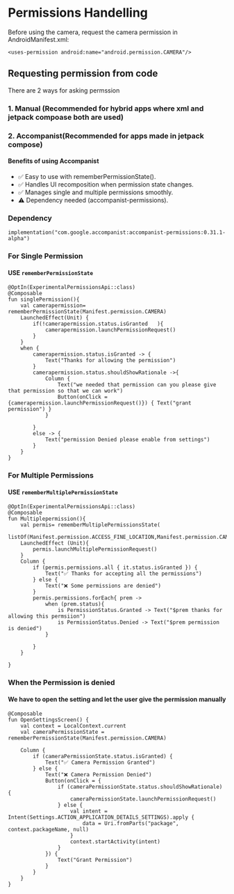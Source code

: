 # Permissions Handelling
Before using the camera, request the camera permission in AndroidManifest.xml:
```
<uses-permission android:name="android.permission.CAMERA"/>
```
## Requesting permission from code
There are 2 ways for asking permssion 
### 1. Manual (Recommended for hybrid apps where xml and jetpack compoase both are used)
### 2. Accompanist(Recommended for apps made in jetpack compose)
#### Benefits of using Accompanist
* ✅ Easy to use with rememberPermissionState().
* ✅ Handles UI recomposition when permission state changes.
* ✅ Manages single and multiple permissions smoothly.
* ⚠️ Dependency needed (accompanist-permissions).

### Dependency
```
implementation("com.google.accompanist:accompanist-permissions:0.31.1-alpha")
```
### For Single Permission
#### USE ```rememberPermissionState```
```
@OptIn(ExperimentalPermissionsApi::class)
@Composable
fun singlePermission(){
    val camerapermission= rememberPermissionState(Manifest.permission.CAMERA)
    LaunchedEffect(Unit) {
        if(!camerapermission.status.isGranted   ){
            camerapermission.launchPermissionRequest()
        }
    }
    when {
        camerapermission.status.isGranted -> {
            Text("Thanks for allowing the permission")
        }
        camerapermission.status.shouldShowRationale ->{
            Column {
                Text("we needed that permission can you please give that permission so that we can work")
                Button(onClick = {camerapermission.launchPermissionRequest()}) { Text("grant permission") }
            }

        }
        else -> {
            Text("permission Denied please enable from settings")
        }
    }
}
```
### For Multiple Permissions
#### USE ```rememberMultiplePermissionState```
```
@OptIn(ExperimentalPermissionsApi::class)
@Composable
fun Multiplepermission(){
    val permis= rememberMultiplePermissionsState(
        listOf(Manifest.permission.ACCESS_FINE_LOCATION,Manifest.permission.CAMERA))
    LaunchedEffect (Unit){
        permis.launchMultiplePermissionRequest()
    }
    Column {
        if (permis.permissions.all { it.status.isGranted }) {
            Text("✅ Thanks for accepting all the permissions")
        } else {
            Text("❌ Some permissions are denied")
        }
        permis.permissions.forEach{ prem ->
            when (prem.status){
                is PermissionStatus.Granted -> Text("$prem thanks for allowing this permsiion")
                is PermissionStatus.Denied -> Text("$prem permission is denied")
            }

        }
    }

}
```
### When the Permission is denied
#### We have to open the setting and let the user give the permission manually
```
@Composable
fun OpenSettingsScreen() {
    val context = LocalContext.current
    val cameraPermissionState = rememberPermissionState(Manifest.permission.CAMERA)

    Column {
        if (cameraPermissionState.status.isGranted) {
            Text("✅ Camera Permission Granted")
        } else {
            Text("❌ Camera Permission Denied")
            Button(onClick = {
                if (cameraPermissionState.status.shouldShowRationale) {
                    cameraPermissionState.launchPermissionRequest()
                } else {
                    val intent = Intent(Settings.ACTION_APPLICATION_DETAILS_SETTINGS).apply {
                        data = Uri.fromParts("package", context.packageName, null)
                    }
                    context.startActivity(intent)
                }
            }) {
                Text("Grant Permission")
            }
        }
    }
}
```
